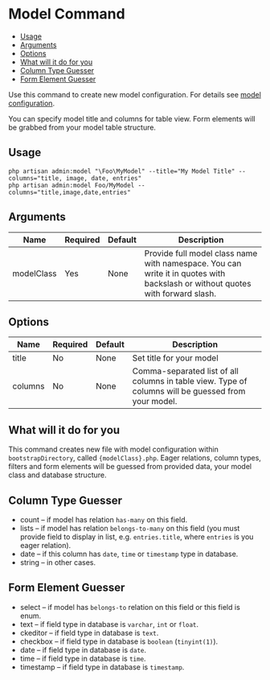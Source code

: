 # Model Command

<!-- MarkdownTOC -->

- [Usage](#usage)
- [Arguments](#arguments)
- [Options](#options)
- [What will it do for you](#what-will-it-do-for-you)
- [Column Type Guesser](#column-type-guesser)
- [Form Element Guesser](#form-element-guesser)

<!-- /MarkdownTOC -->


Use this command to create new model configuration. For details see [model configuration](/{{version}}/configuration/model).

You can specify model title and columns for table view. Form elements will be grabbed from your model table structure.

<a name="usage"></a>
## Usage

	php artisan admin:model "\Foo\MyModel" --title="My Model Title" --columns="title, image, date, entries"
	php artisan admin:model Foo/MyModel --columns="title,image,date,entries"

<a name="arguments"></a>
## Arguments	

| Name       	  | Required   	 | Default  	 | Description													 																|
| --------------- | ------------ | ------------- | ---------------------------------------------------------------------------------------------------------------------------- |
| modelClass      | Yes 		 | None	 		 | Provide full model class name with namespace. You can write it in quotes with backslash or without quotes with forward slash.|

<a name="options"></a>
## Options	

| Name       | Required   	 | Default  	 | Description													 										|
| ---------- | ------------- | ------------- | ---------------------------------------------------------------------------------------------------- |
| title      | No 			 | None	 		 | Set title for your model	 																			|
| columns	 | No 			 | None			 | Comma-separated list of all columns in table view. Type of columns will be guessed from your model. 	|


<a name="what-will-it-do-for-you"></a>
## What will it do for you

This command creates new file with model configuration within `bootstrapDirectory`, called `{modelClass}.php`. 
Eager relations, column types, filters and form elements will be guessed from provided data, your model class and database structure.

<a name="column-type-guesser"></a>
## Column Type Guesser

- count – if model has relation `has-many` on this field.
- lists – if model has relation `belongs-to-many` on this field (you must provide field to display in list, e.g. `entries.title`, where `entries` is you eager relation).
- date – if this column has `date`, `time` or `timestamp` type in database.
- string – in other cases.

<a name="form-element-guesser"></a>
## Form Element Guesser

- select – if model has `belongs-to` relation on this field or this field is enum.
- text – if field type in database is `varchar`, `int` or `float`.
- ckeditor – if field type in database is `text`.
- checkbox – if field type in database is `boolean` (`tinyint(1)`).
- date – if field type in database is `date`.
- time – if field type in database is `time`.
- timestamp – if field type in database is `timestamp`.